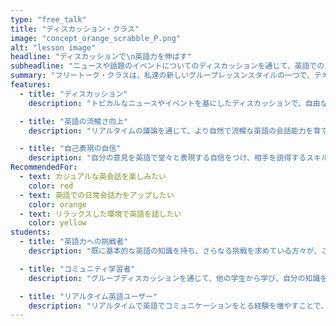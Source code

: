 ```yaml
---
type: "free_talk"
title: "ディスカッション・クラス"
image: "concept_orange_scrabble_P.png"
alt: "lesson image"
headline: "ディスカッションで\n英語力を伸ばす"
subheadline: "ニュースや話題のイベントについてのディスカッションを通じて、英語での意見表現や会話能力を強化します。自由なフリートーク形式で、流暢な英語でのコミュニケーションと自信を獲得しましょう。"
summary: "フリートーク・クラスは、私達の新しいグループレッスンスタイルの一つで、テキストブックを用いず、ニュースや話題のイベントについて自由にディスカッションを行います。このスタイルは、生徒たちが自然な英語でのコミュニケーションを練習し、流暢さと自信を向上させることを目指しています。"
features:
  - title: "ディスカッション"
    description: "トピカルなニュースやイベントを基にしたディスカッションで、自由な英語表現力を磨きます。"

  - title: "英語の流暢さ向上"
    description: "リアルタイムの議論を通じて、より自然で流暢な英語の会話能力を育てます。"

  - title: "自己表現の自信"
    description: "自分の意見を英語で堂々と表現する自信をつけ、相手を説得するスキルを磨きます。"
RecommendedFor:
  - text: カジュアルな英会話を楽しみたい
    color: red
  - text: 英語での日常会話力をアップしたい
    color: orange
  - text: リラックスした環境で英語を話したい
    color: yellow
students:
  - title: "英語力への挑戦者"
    description: "既に基本的な英語の知識を持ち、さらなる挑戦を求めている方々が、このクラスを選んでいます。"

  - title: "コミュニティ学習者"
    description: "グループディスカッションを通じて、他の学生から学び、自分の知識を共有したい方々が参加しています。"

  - title: "リアルタイム英語ユーザー"
    description: "リアルタイムで英語でコミュニケーションをとる経験を増やすことで、英語力を向上させたい方々に人気のクラスです。"
---
```


<!--
## こんな方におすすめ

このコースは、すでに英会話にある程度慣れている方、またはリアルタイムの議論を通じて英語力を更に伸ばしたい方に最適です。

## レッスンの詳細

- レッスン形式: 対面
- レッスン形式: グループ
- 最大グループ人数: 5 人

## このレッスンで学べること

- ニュースや話題のイベントについての英語での自由なディスカッション
- 流暢な英語での会話能力の向上
- 英語で意見を表現する自信の獲得

## こんな方が参加されています

- 自分の英語力を挑戦しながら向上させたい方
- グループで英語を学び、他の生徒と交流しながらスキルを磨きたい方
- リアルタイムで英語でコミュニケーションする機会を増やしたい方 -->

